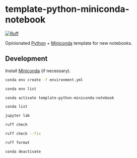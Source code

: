# template-python-miniconda-notebook

[![Ruff](https://img.shields.io/endpoint?url=https://raw.githubusercontent.com/astral-sh/ruff/main/assets/badge/v2.json)](https://github.com/astral-sh/ruff)

Opinionated [Python](https://www.python.org/) + [Miniconda](https://docs.anaconda.com/free/miniconda/) template for new notebooks.

## Development

Install [Miniconda](https://conda.io/projects/conda/en/latest/index.html) (if necessary).

```bash
conda env create -f environment.yml
```

```bash
conda env list
```

```bash
conda activate template-python-miniconda-notebook
```

```bash
conda list
```

```bash
jupyter lab
```

```bash
ruff check
```

```bash
ruff check --fix
```

```bash
ruff format
```

```bash
conda deactivate
```

